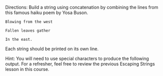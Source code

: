 Directions:
Build a string using concatenation by combining the lines from this famous haiku poem by Yosa Buson.

<code>Blowing from the west<br/></code>

<code>Fallen leaves gather</code>

<code>In the east.</code>

Each string should be printed on its own line.

Hint: You will need to use special characters to produce the following output. For a refresher, feel free to review the previous Escaping Strings lesson in this course.
